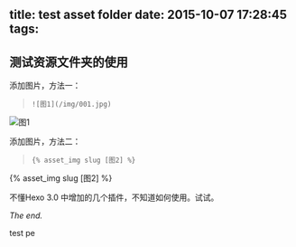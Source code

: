 title: test asset folder
date: 2015-10-07 17:28:45
tags:
---
## 测试资源文件夹的使用 ##

添加图片，方法一：

> `![图1](/img/001.jpg)`

![图1](/img/001.jpg)

添加图片，方法二：

> `{% asset_img slug [图2] %}`

{% asset_img slug [图2] %}

不懂Hexo 3.0 中增加的几个插件，不知道如何使用。试试。

*The end.*

<p  id="test"> test pe </p>

  <script>
    var hname = location.hostname;
    if ( hname == "yzx.space" || hname == "www.yzx.space" )
    {
      document.getElementById("test").innerHTML= hname + "  if";
      //var _hmt = _hmt || [];
      //(function() {
       // var hm = document.createElement("script");
        //hm.src = "//hm.baidu.com/hm.js?1c0e50227b2b154aede8a69d70ccb4c2";
        //var s = document.getElementsByTagName("script")[0]; 
        //s.parentNode.insertBefore(hm, s);
      //})();
    }
    else // url = yzx.link  
    {
      document.getElementById("test").innerHTML= hname + "  else if";
      //var _hmt = _hmt || [];
      //(function() {
        //var hm = document.createElement("script");
        //hm.src = "//hm.baidu.com/hm.js?f6cf390bc4ae378d8bacfc01c4b0ef9a";
        //var s = document.getElementsByTagName("script")[0]; 
        //s.parentNode.insertBefore(hm, s);
      //})();
    }
  </script>
